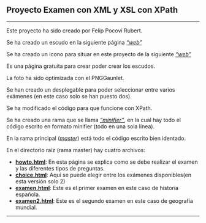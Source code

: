 ## Proyecto Examen con XML y XSL con XPath
***
Este proyecto ha sido creado por Felip Pocoví Rubert.

Se ha creado un escudo en la siguiente página [*“web”*](http://www.hoysejuega.com/escudos.php) 

Se ha creado un icono para situar en este proyecto de la siguiente [*“web”*](http://www.xiconeditor.com/) 

Es una página gratuita para crear poder crear los escudos.

La foto ha sido optimizada con el PNGGaunlet.

Se han creado un desplegable para poder seleccionar entre varios exámenes (en este caso solo se han puesto dos).

Se ha modificado el código para que funcione con XPath.

Se ha creado una rama que se llama [*“minifier”*](https://github.com/Fpocovi/T5XPath/tree/minifier), en la cual hay todo el código escrito en formato minifier (todo en una sola línea).

En la rama principal ([*master*](https://github.com/Fpocovi/T5XPath)) está todo el código escrito bien identado.

En el directorio raíz (rama master) hay cuatro archivos:
* [**howto.html**](https://github.com/Fpocovi/T5XPath/tree/master/how_to.html): En esta página se explica como se debe realizar el examen y las diferentes tipos de preguntas.
* [**choice.html**](https://github.com/Fpocovi/T5XPath/tree/master/choice.html): Aquí se puede elegir entre los exámenes disponibles(en esta versión solo 2)
* [**examen.html**](https://github.com/Fpocovi/T5XPath/tree/master/examen.html): Este es el primer examen en este caso de historia española.
* [**examen2.html**](https://github.com/Fpocovi/T5XPath/tree/master/examen2.html): Este es el segundo examen en este caso de geografía mundial.
***
